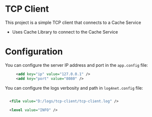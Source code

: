 # TCP Client

This project is a simple TCP client that connects to a Cache Service
- Uses Cache Library to connect to the Cache Service

# Configuration

You can configure the server IP address and port in the `app.config` file:

```xml
     <add key="ip" value="127.0.0.1" />
     <add key="port" value="8080" />

```

You can configure the logs verbosity and path in `log4net.config` file:

```xml

  <file value="D:/logs/tcp-client/tcp-client.log" />

  <level value="INFO" />

```

